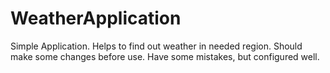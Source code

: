 # WeatherApplication
Simple Application. Helps to find out weather in needed region. Should make some changes before use. Have some mistakes, but configured well.
